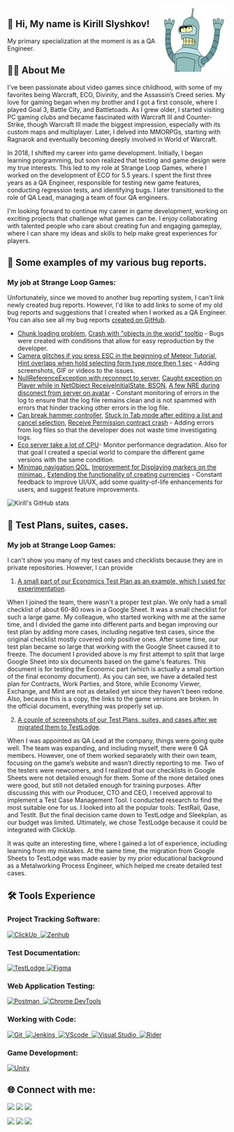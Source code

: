 <img src="https://github.com/SlayksWood/SlayksWood/blob/main/assets/Bender_noback.png" width="155" align="right">

## :wave: Hi, My name is Kirill Slyshkov! 

My primary specialization at the moment is as a QA Engineer.

## :man_technologist: About Me
I've been passionate about video games since childhood, with some of my favorites being Warcraft, ECO, Divinity, and the Assassin’s Creed series. My love for gaming began when my brother and I got a first console, where I played Goal 3, Battle City, and Battletoads. As I grew older, I started visiting PC gaming clubs and became fascinated with Warcraft III and Counter-Strike, though Warcraft III made the biggest impression, especially with its custom maps and multiplayer. Later, I delved into MMORPGs, starting with Ragnarok and eventually becoming deeply involved in World of Warcraft.

In 2018, I shifted my career into game development. Initially, I began learning programming, but soon realized that testing and game design were my true interests. This led to my role at Strange Loop Games, where I worked on the development of ECO for 5.5 years. I spent the first three years as a QA Engineer, responsible for testing new game features, conducting regression tests, and identifying bugs. I later transitioned to the role of QA Lead, managing a team of four QA engineers.

I'm looking forward to continue my career in game development, working on exciting projects that challenge what games can be. I enjoy collaborating with talented people who care about creating fun and engaging gameplay, where I can share my ideas and skills to help make great experiences for players.

## :bug: Some examples of my various bug reports.
### My job at Strange Loop Games:

Unfortunately, since we moved to another bug reporting system, I can't link newly created bug reports. However, I'd like to add links to some of my old bug reports and suggestions that I created when I worked as a QA Engineer. You can also see all my bug reports [created on GitHub](https://github.com/StrangeLoopGames/EcoIssues/issues/created_by/SlayksWood).

- [Chunk loading problem](https://github.com/StrangeLoopGames/EcoIssues/issues/22390), [Crash with "objects in the world" tooltip](https://github.com/StrangeLoopGames/EcoIssues/issues/22233) - Bugs were created with conditions that allow for easy reproduction by the developer.
- [Camera glitches if you press ESC in the beginning of Meteor Tutorial](https://github.com/StrangeLoopGames/EcoIssues/issues/21865), [Hint overlaps when hold selecting form type more then 1 sec](https://github.com/StrangeLoopGames/EcoIssues/issues/21860) - Adding screenshots, GIF or videos to the issues.
- [NullReferenceException with reconnect to server](https://github.com/StrangeLoopGames/EcoIssues/issues/22228), [Caught exception on Player while in NetObject ReceiveInitialState. BSON](https://github.com/StrangeLoopGames/EcoIssues/issues/22227), [A few NRE during disconect from server on avatar](https://github.com/StrangeLoopGames/EcoIssues/issues/21967) - Constant monitoring of errors in the log to ensure that the log file remains clean and is not spammed with errors that hinder tracking other errors in the log file.
- [Can break hammer controller](https://github.com/StrangeLoopGames/EcoIssues/issues/22255), [Stuck in Tab mode after editing a list and cancel selection](https://github.com/StrangeLoopGames/EcoIssues/issues/20566), [Receive Permission contract crash](https://github.com/StrangeLoopGames/EcoIssues/issues/19977) - Adding errors from log files so that the developer does not waste time investigating logs.
- [Eco server take a lot of CPU](https://github.com/StrangeLoopGames/EcoIssues/issues/22314)- Monitor performance degradation. Also for that goal I created a special world to compare the different game versions with the same condition.
- [Minimap navigation QOL](https://github.com/StrangeLoopGames/EcoIssues/issues/20507), [Improvement for Displaying markers on the minimap ](https://github.com/StrangeLoopGames/EcoIssues/issues/20058), [Extending the functionality of creating currencies](https://github.com/StrangeLoopGames/EcoSuggestions/issues/874) - Constant feedback to improve UI/UX, add some quality-of-life enhancements for users, and suggest feature improvements.

![Kirill's GitHub stats](https://github-readme-stats.vercel.app/api?username=SlayksWood&theme=dark&show_icons=true)

## :notebook_with_decorative_cover: Test Plans, suites, cases.
### My job at Strange Loop Games:

I can't show you many of my test cases and checklists because they are in private repositories. However, I can provide
1. [A small part of our Economics Test Plan as an example, which I used for experimentation](https://docs.google.com/spreadsheets/d/1sRE2hZ3cfN8LnyIdNWyqO7HQ-uH18adAcLPKiSak0Y0/edit?usp=sharing). 

When I joined the team, there wasn't a proper test plan. We only had a small checklist of about 60-80 rows in a Google Sheet. It was a small checklist for such a large game. My colleague, who started working with me at the same time, and I divided the game into different parts and began improving our test plan by adding more cases, including negative test cases, since the original checklist mostly covered only positive ones. After some time, our test plan became so large that working with the Google Sheet caused it to freeze. The document I provided above is my first attempt to split that large Google Sheet into six documents based on the game's features. This document is for testing the Economic part (which is actually a small portion of the final economy document). As you can see, we have a detailed test plan for Contracts, Work Parties, and Store, while Economy Viewer, Exchange, and Mint are not as detailed yet since they haven't been redone. Also, because this is a copy, the links to the game versions are broken. In the official document, everything was properly set up.

2. [A couple of screenshots of our Test Plans, suites, and cases after we migrated them to TestLodge](https://mixolydian-skipjack-992.notion.site/A-couple-of-Test-Lodge-examples-119f83a3786e80d791cde14da75fe8b1).

When I was appointed as QA Lead at the company, things were going quite well. The team was expanding, and including myself, there were 6 QA members. However, one of them worked separately with their own team, focusing on the game’s website and wasn’t directly reporting to me. Two of the testers were newcomers, and I realized that our checklists in Google Sheets were not detailed enough for them. Some of the more detailed ones were good, but still not detailed enough for training purposes. After discussing this with our Producer, CTO and CEO, I received approval to implement a Test Case Management Tool. I conducted research to find the most suitable one for us. I looked into all the popular tools: TestRail, Qase, and TestIt. But the final decision came down to TestLodge and Sleekplan, as our budget was limited. Ultimately, we chose TestLodge because it could be integrated with ClickUp.

It was quite an interesting time, where I gained a lot of experience, including learning from my mistakes. At the same time, the migration from Google Sheets to TestLodge was made easier by my prior educational background as a Metalworking Process Engineer, which helped me create detailed test cases.

## :hammer_and_wrench: Tools Experience
### Project Tracking Software:
<div>
    <a href="https://clickup.com/teams/software" >
        <img src="https://app-cdn.clickup.com/clickup-symbol_color.6c3fc778987344003164b4b4c9826eb8.svg" title="ClickUp" alt="ClickUp" height="40"/>&nbsp
    </a>
    <a href="https://www.zenhub.com/extension">
    <img src="https://app.zenhub.com/dist/images/zenhub-logo-icon.533659dc14e092e17bd2.svg" title="Zenhub" alt="Zenhub" height="40"/>
    </a>
</div>

### Test Documentation:
<div>
    <a href="https://www.testlodge.com/">
        <img src="https://www.svgrepo.com/show/354448/testlodge.svg" title="TestLodge" alt="TestLodge" height="40"/>
    </a>
    <a href="https://www.figma.com/">
        <img src="https://cdn.jsdelivr.net/gh/devicons/devicon/icons/figma/figma-original.svg" title="Figma" alt="Figma" height="40"/>
    </a>
</div>

### Web Application Testing: 
<div>
    <a href="https://www.postman.com/">
        <img src="https://seeklogo.com/images/P/postman-logo-0087CA0D15-seeklogo.com.png" title="Postman" alt="Postman" height="40"/>&nbsp
    </a>
    <a href="https://developer.chrome.com/docs/devtools">
    <img src="https://d33wubrfki0l68.cloudfront.net/38b5c953a4667366685d55db55d057c86db1fc54/a0fdc/static/acae6b24d940347661ca901ea07f47c1/chrome-dev-logo-icon.png" title="Chrome DevTools" alt="Chrome DevTools" height="40"/>
    </a>
</div>

### Working with Code:
<div>
    <a href="https://git-scm.com/">
        <img src="https://cdn.jsdelivr.net/gh/devicons/devicon/icons/git/git-original.svg" title="Git" alt="Git" height="40"/>&nbsp
    </a>
    <a href="https://www.jenkins.io/">
    <img src="https://contributors.jenkins.io/jenkins.png" title="Jenkins" alt="Jenkins" height="40"/>&nbsp
    </a>
    <a href="https://code.visualstudio.com/">
    <img src="https://cdn.jsdelivr.net/gh/devicons/devicon/icons/vscode/vscode-original.svg" title="VScode" alt="VScode" height="40"/>&nbsp
    </a>
    <a href="https://visualstudio.microsoft.com/vs/">
    <img src="https://visualstudio.microsoft.com/wp-content/uploads/2022/11/vs-icon.svg" title="Visual Studio" alt="Visual Studio" height="40"/>&nbsp
    </a>
    <a href="https://www.jetbrains.com/rider/">
    <img src="https://upload.wikimedia.org/wikipedia/commons/thumb/6/6e/JetBrains_Rider_Icon.svg/512px-JetBrains_Rider_Icon.svg.png" title="Rider" alt="Rider" height="40"/>
    </a>
</div>

### Game Development:
<div>
    <a href="https://unity.com/">
        <img src="https://www.svgrepo.com/show/342325/unity.svg" title="Unity" alt="Unity" height="40"/>
    </a>
</div>

## :globe_with_meridians: Connect with me:
<a href="https://t.me/SlayksWood" target="_blank" rel="noopener noreferrer"><img src="https://img.shields.io/badge/Telegram-Slaykswood-purple?logo=telegram&logoColor=25a3e2&color=25a3e2&style=flat-square" /></a>
<a href="mailto:kirill.slyshkov@gmail.com" target="_blank" rel="noopener noreferrer"><img src="https://img.shields.io/badge/Gmail-kirill.slyshkov@gmail.com-purple?logo=Gmail&logoColor=red&color=red&style=flat-square" /></a>
<a href="https://www.linkedin.com/in/kirill-slyshkov/" target="_blank" rel="noopener noreferrer"><img src="https://img.shields.io/badge/LinkedIn-Kirill%20Slyshkov-purple?logo=linkedin&logoColor=blue&color=blue&style=flat-square" /></a>

<a href="https://steamcommunity.com/id/slayks/" target="_blank" rel="noopener noreferrer"><img src="https://img.shields.io/badge/Steam-Slayks-purple?logo=steam&logoColor=black&color=black&style=flat-square" /></a>
<a href="https://discordapp.com/users/233925988763959296/" target="_blank" rel="noopener noreferrer"><img src="https://img.shields.io/badge/Discrod-Slaykswood-gray?labelColor=7087e4&logo=discord&logoColor=white&&style=flat-square" /></a>
<a href="https://twitch.tv/slayks" target="_blank" rel="noopener noreferrer"><img src="https://img.shields.io/badge/Twitch-Slayks-purple?labelColor=6441a5&logo=twitch&logoColor=white&&style=flat-square" /></a>

